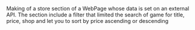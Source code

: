 Making of a store section of a WebPage whose data is set on an external API. The section include a filter that limited the search of game for title, price, shop and let you to sort by price ascending or descending
